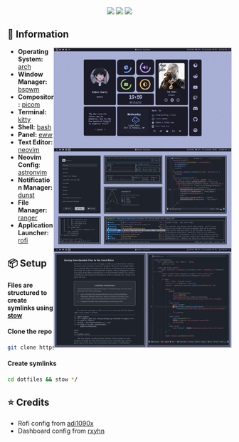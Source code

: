 <div align="center">
<img src="https://img.shields.io/github/last-commit/kabinspace/dotfiles?style=for-the-badge&logo=github&color=a6da95&logoColor=D9E0EE&labelColor=302D41"/>
<img src="https://img.shields.io/github/repo-size/kabinspace/dotfiles?style=for-the-badge&logo=dropbox&color=7dc4e4&logoColor=D9E0EE&labelColor=302D41"/>
<img src="https://img.shields.io/github/license/kabinspace/dotfiles?style=for-the-badge&logo=powerpages&color=cba6f7&logoColor=D9E0EE&labelColor=302D41"/>
</div>

## 🌿 Information

<img src=".github/assets/preview.jpg" alt="Rice Showcase" align="right" width="400px">

- **Operating System:** [arch](https://archlinux.org/)
- **Window Manager:** [bspwm](https://github.com/baskerville/bspwm)
- **Compositor:** [picom](https://github.com/yshui/picom)
- **Terminal:** [kitty](https://github.com/kovidgoyal/kitty)
- **Shell:** [bash](https://www.gnu.org/software/bash/)
- **Panel:** [eww](https://github.com/elkowar/eww)
- **Text Editor:** [neovim](https://github.com/neovim/neovim)
- **Neovim Config**: [astronvim](https://github.com/AstroNvim/AstroNvim)
- **Notification Manager:** [dunst](https://github.com/dunst-project/dunst)
- **File Manager:** [ranger](https://github.com/ranger/ranger)
- **Application Launcher:** [rofi](https://github.com/davatorium/rofi)

## 📦 Setup

#### Files are structured to create symlinks using [stow](https://www.gnu.org/software/stow/)

#### Clone the repo

```sh
git clone https://github.com/kabinspace/dotfiles
```

#### Create symlinks

```sh
cd dotfiles && stow */
```

## ⭐ Credits

- Rofi config from [adi1090x](https://github.com/adi1090x)
- Dashboard config from [rxyhn](https://github.com/rxyhn)
